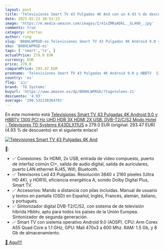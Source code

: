 ```yaml
---
layout: post
title: 'Televisiones Smart TV 43 Pulgadas 4K And con un 4.93 % de descuento'
date: 2021-02-23 10:53:23
image: 'https://m.media-amazon.com/images/I/41xZMRaADkL._SL400_.jpg'
comments: true
category: ofertas
author: ring
slug: 'B08HLWPRGD-es Televisiones Smart TV 43 Pulgadas 4K Android 9.0 y HBBTV...'
sku: 'B08HLWPRGD-es'
tags: [ 'smart','tv', ]
actualPrice: 279.0 EUR
currency: EUR
price: 279.0
comparePrice: 293.47 EUR
prodname: 'Televisiones Smart TV 43 Pulgadas 4K Android 9.0 y HBBTV  1300 PCI Hz UHD HDR  3X HDMI  2X USB. DVB-T2/C/S2  Modo Hotel - Televisores TD Systems K43DLX11US'
country: 'es'
flag: '🇪🇸'
brand: 'TD Systems'
buyurl: 'https://www.amazon.es/dp/B08HLWPRGD/?tag=tolees-21'
descuento: '4.93'
average: '290.532138364781'
---
```


En este momento está [Televisiones Smart TV 43 Pulgadas 4K Android 9.0 y HBBTV  1300 PCI Hz UHD HDR  3X HDMI  2X USB. DVB-T2/C/S2  Modo Hotel - Televisores TD Systems K43DLX11US](https://www.amazon.es/dp/B08HLWPRGD/?tag=tolees-21) a 279.0 EUR (original: 293.47 EUR) (4.93 %  de descuento) en el siguiente enlace!

[![Televisiones Smart TV 43 Pulgadas 4K And](https://m.media-amazon.com/images/I/41xZMRaADkL._SL400_.jpg)](https://www.amazon.es/dp/B08HLWPRGD/?tag=tolees-21)

🔎:

- ✅ Conexiones: 3x HDMI, 2x USB, entrada de vídeo compuesto, puerto de interfaz común CI+, salida de audio digital, salida de auriculares, puerto LAN ethernet RJ45, Wifi, Bluetooth.
- ✅ Televisores Led 43 Pulgadas. Resolución 3840 x 2160 píxeles (Ultra HD 4K), y HDR10, eficiencia energética A, sonido Dolby Digital Plus, Smart TV.
- ✅ Accesorios: Mando a distancia con pilas incluidas. Manual de usuario y textos en pantalla (OSD) en Español, Inglés, Francés, alemán, italiano, y portugués.
- ✅ Sintonizador digital DVB-T2/C/S2, con sistema de de televisión híbrida Hbbtv, apto para todos los países de la Unión Europea. Sintonizador de segunda generación.
- ✅ Smart TV con sistema operativo Android 9.0 (AOSP). CPU: Arm Corex A55 Quad Core a 1.1 GHz, GPU: Mali 470x3 a 600 Mhz. RAM: 1.5 Gb, y 8 Gb de almacenamiento.

[🛒 Aquí!!!](https://www.amazon.es/dp/B08HLWPRGD/?tag=tolees-21)
